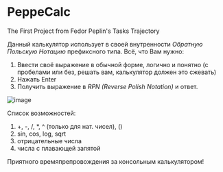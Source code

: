 # PeppeCalc
The First Project from Fedor Peplin's Tasks Trajectory

Данный калькулятор использует в своей внутренности _Обратную Польскую Нотацию_ префиксного типа.
Всё, что Вам нужно:
1. Ввести своё выражение в обычной форме, логично и понятно (с пробелами или без, решать вам, калькулятор должен это сжевать)
2. Нажать Enter
3. Получить выражение в _RPN (Reverse Polish Notation)_ и ответ.

![image](https://user-images.githubusercontent.com/47254952/156927424-b7d49683-9518-46c4-81dc-6c9fc4e9a661.png)

Список возможностей:
1. +, -, /, *, ^ (только для нат. чисел), ()
2. sin, cos, log, sqrt
3. отрицательные числа
4. числа с плавающей запятой

Приятного времяпрепровождения за консольным калькулятором!
